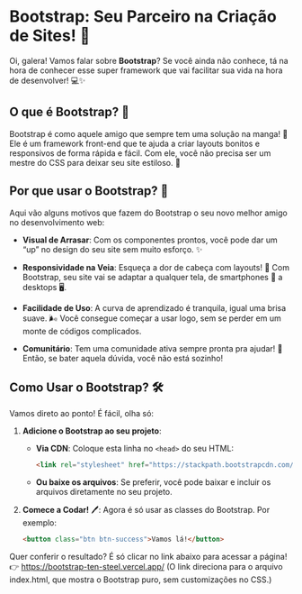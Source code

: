 # Bootstrap: Seu Parceiro na Criação de Sites! 🚀

Oi, galera! Vamos falar sobre **Bootstrap**? Se você ainda não conhece, tá na hora de conhecer esse super framework que vai facilitar sua vida na hora de desenvolver! 💻✨

## O que é Bootstrap? 🤔

Bootstrap é como aquele amigo que sempre tem uma solução na manga! 🎩 Ele é um framework front-end que te ajuda a criar layouts bonitos e responsivos de forma rápida e fácil. Com ele, você não precisa ser um mestre do CSS para deixar seu site estiloso. 🎨

## Por que usar o Bootstrap? 🤩

Aqui vão alguns motivos que fazem do Bootstrap o seu novo melhor amigo no desenvolvimento web:

- **Visual de Arrasar**: Com os componentes prontos, você pode dar um “up” no design do seu site sem muito esforço. ✨

- **Responsividade na Veia**: Esqueça a dor de cabeça com layouts! 🤯 Com Bootstrap, seu site vai se adaptar a qualquer tela, de smartphones 📱 a desktops 🖥️.

- **Facilidade de Uso**: A curva de aprendizado é tranquila, igual uma brisa suave. 🌬️ Você consegue começar a usar logo, sem se perder em um monte de códigos complicados.

- **Comunitário**: Tem uma comunidade ativa sempre pronta pra ajudar! 👥 Então, se bater aquela dúvida, você não está sozinho!

## Como Usar o Bootstrap? 🛠️

Vamos direto ao ponto! É fácil, olha só:

1. **Adicione o Bootstrap ao seu projeto**:
   - **Via CDN**: Coloque esta linha no `<head>` do seu HTML:
     ```html
     <link rel="stylesheet" href="https://stackpath.bootstrapcdn.com/bootstrap/4.5.2/css/bootstrap.min.css">
     ```

   - **Ou baixe os arquivos**: Se preferir, você pode baixar e incluir os arquivos diretamente no seu projeto.

2. **Comece a Codar!** 🖊️: Agora é só usar as classes do Bootstrap. Por exemplo:
   ```html
   <button class="btn btn-success">Vamos lá!</button>

Quer conferir o resultado? É só clicar no link abaixo para acessar a página!
👉 https://bootstrap-ten-steel.vercel.app/
(O link direciona para o arquivo index.html, que mostra o Bootstrap puro, sem customizações no CSS.)
